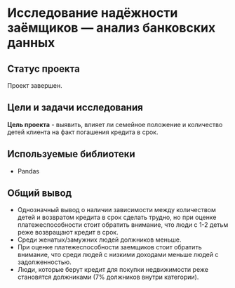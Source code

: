 # Исследование надёжности заёмщиков — анализ банковских данных

## Статус проекта

Проект завершен.

## Цели и задачи исследования

**Цель проекта** - выявить, влияет ли семейное положение и количество детей клиента на факт погашения кредита в срок. 

## Используемые библиотеки

* Pandas

## Общий вывод

- Однозначный вывод о наличии зависимости между количеством детей и возвратом кредита в срок сделать трудно, но при оценке платежеспособности стоит обратить внимание, что люди с 1-2 детьм реже возвращают кредит в срок.
- Среди женатых/замужних людей должников меньше.
- При оценке платежеспособности заемщиков стоит обратить внимание, что среди людей с низкими доходами меньше людей с задолженностью.
- Люди, которые берут кредит для покупки недвижимости реже становятся должниками (7% должников внутри категории).
